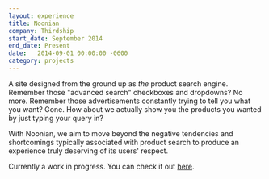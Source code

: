 ```yaml
---
layout: experience
title: Noonian
company: Thirdship
start_date: September 2014
end_date: Present
date:   2014-09-01 00:00:00 -0600
category: projects
---
```

A site designed from the ground up as _the_ product search engine. Remember those "advanced search" checkboxes and dropdowns? No more. Remember those advertisements constantly trying to tell you what you want? Gone. How about we actually show you the products you wanted by just typing your query in?

With Noonian, we aim to move beyond the negative tendencies and shortcomings typically associated with product search to produce an experience truly deserving of its users' respect.

Currently a work in progress. You can check it out [here](http://noonian.com/).